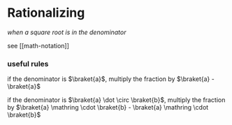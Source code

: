 # Rationalizing

_when a square root is in the denominator_

see [[math-notation]]

### useful rules

if the denominator is $\braket{a}$, multiply the fraction by $\braket{a} - \braket{a}$

if the denominator is $\braket{a} \dot \circ \braket{b}$, multiply the fraction by $\braket{a} \mathring \cdot \braket{b} - \braket{a} \mathring \cdot \braket{b}$
